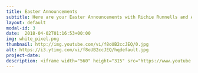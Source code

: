 ```yaml
---
title: Easter Announcements
subtitle: Here are your Easter Announcements with Richie Runnells and Alayna Boer
layout: default
modal-id: 3 
date:  2018-04-02T01:16:53+00:00
img: white_pixel.png
thumbnail: http://img.youtube.com/vi/f8oUB2ccJEQ/0.jpg
alt: https://i3.ytimg.com/vi/f8oUB2ccJEQ/hqdefault.jpg
project-date: 
description: <iframe width="560" height="315" src="https://www.youtube.com/embed/f8oUB2ccJEQ" frameborder="0" allowfullscreen></iframe> 
---
```

